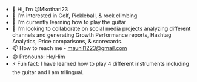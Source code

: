 - 👋 Hi, I’m @Mkothari23
- 👀 I’m interested in Golf, Pickleball, & rock climbing
- 🌱 I’m currently learning how to play the guitar
- 💞️ I’m looking to collaborate on social media projects analyzing different channels and generating Growth Performance reports, Hashtag Analytics, Price comparisons, & scorecards.
- 📫 How to reach me - maunil1223@gmail.com
- 😄 Pronouns: He/Him
- ⚡ Fun fact: I have learned how to play 4 different instruments including the guitar and I am trilingual.

<!---
Mkothari23/Mkothari23 is a ✨ special ✨ repository because its `README.md` (this file) appears on your GitHub profile.
You can click the Preview link to take a look at your changes.
--->
